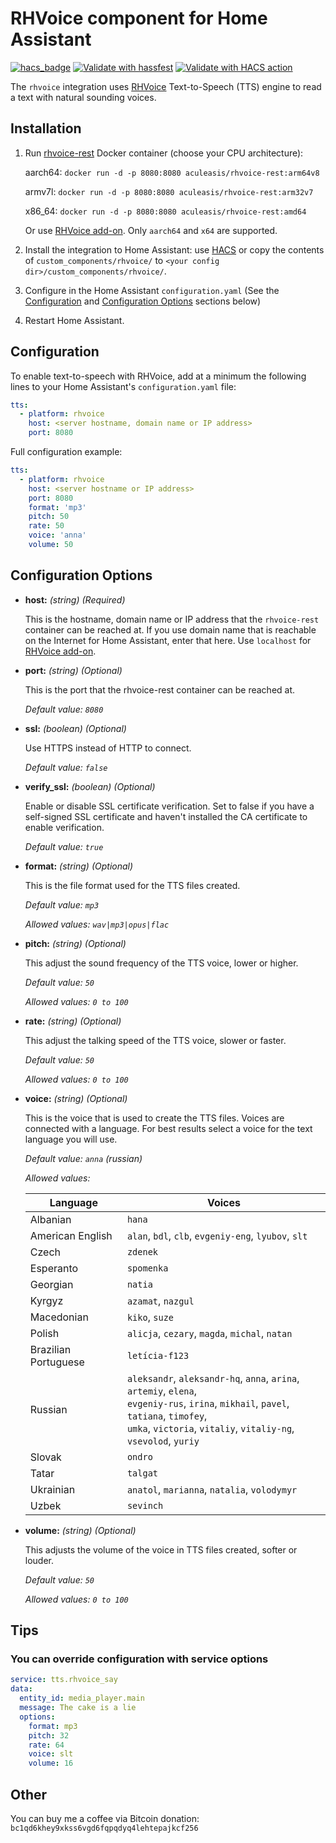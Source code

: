 # RHVoice component for Home Assistant

[![hacs_badge](https://img.shields.io/badge/HACS-Default-orange.svg)](https://github.com/custom-components/hacs)
[![Validate with hassfest](https://github.com/definitio/ha-rhvoice/actions/workflows/hassfest.yaml/badge.svg)](https://github.com/definitio/ha-rhvoice/actions/workflows/hassfest.yaml)
[![Validate with HACS action](https://github.com/definitio/ha-rhvoice/actions/workflows/hacs.yaml/badge.svg)](https://github.com/definitio/ha-rhvoice/actions/workflows/hacs.yaml)

The `rhvoice` integration uses [RHVoice](https://github.com/RHVoice/RHVoice) Text-to-Speech (TTS) engine to read a text with natural sounding voices.

## Installation

1. Run [rhvoice-rest](https://hub.docker.com/r/aculeasis/rhvoice-rest/) Docker container (choose your CPU architecture):

    aarch64: `docker run -d -p 8080:8080 aculeasis/rhvoice-rest:arm64v8`

    armv7l: `docker run -d -p 8080:8080 aculeasis/rhvoice-rest:arm32v7`

    x86_64: `docker run -d -p 8080:8080 aculeasis/rhvoice-rest:amd64`

    Or use [RHVoice add-on](https://github.com/definitio/ha-rhvoice-addon). Only `aarch64` and `x64` are supported.

2. Install the integration to Home Assistant: use [HACS](https://hacs.xyz/) or copy the contents of `custom_components/rhvoice/` to `<your config dir>/custom_components/rhvoice/`.
3. Configure in the Home Assistant `configuration.yaml` (See the [Configuration](#configuration) and [Configuration Options](#configuration-options) sections below)
4. Restart Home Assistant.

## <a name="configuration"></a> Configuration

To enable text-to-speech with RHVoice, add at a minimum the following lines to your Home Assistant's `configuration.yaml` file:

```yaml
tts:
  - platform: rhvoice
    host: <server hostname, domain name or IP address>
    port: 8080
```

Full configuration example:

```yaml
tts:
  - platform: rhvoice
    host: <server hostname or IP address>
    port: 8080
    format: 'mp3'
    pitch: 50
    rate: 50
    voice: 'anna'
    volume: 50
```

## <a name="configuration-options"></a> Configuration Options

- **host:** *(string) (Required)*

  This is the hostname, domain name or IP address that the `rhvoice-rest` container can be reached at. If you use domain name that is reachable on the Internet for Home Assistant, enter that here.
  Use `localhost` for [RHVoice add-on](https://github.com/definitio/ha-rhvoice-addon).

- **port:** *(string) (Optional)*

  This is the port that the rhvoice-rest container can be reached at.

    *Default value: `8080`*

- **ssl:** *(boolean) (Optional)*

  Use HTTPS instead of HTTP to connect.

    *Default value: `false`*

- **verify_ssl:** *(boolean) (Optional)*

  Enable or disable SSL certificate verification. Set to false if you have a self-signed SSL certificate and haven't installed the CA certificate to enable verification.

    *Default value: `true`*

- **format:** *(string) (Optional)*

  This is the file format used for the TTS files created.

    *Default value: `mp3`*

    *Allowed values: `wav|mp3|opus|flac`*

- **pitch:** *(string) (Optional)*

    This adjust the sound frequency of the TTS voice, lower or higher.

    *Default value: `50`*

    *Allowed values: `0 to 100`*

- **rate:** *(string) (Optional)*

    This adjust the talking speed of the TTS voice, slower or faster.

    *Default value: `50`*

    *Allowed values: `0 to 100`*

- **voice:** *(string) (Optional)*

    This is the voice that is used to create the TTS files. Voices are connected with a language. For best results select a voice for the text language you will use.

    *Default value: `anna` (russian)*

    *Allowed values:*

    | Language             | Voices                                                                                                     |
    | -------------------- | ---------------------------------------------------------------------------------------------------------- |
    | Albanian             | `hana`                                                                                                     |
    | American English     | `alan`, `bdl`, `clb`, `evgeniy-eng`, `lyubov`, `slt`                                                       |
    | Czech                | `zdenek`                                                                                                   |
    | Esperanto            | `spomenka`                                                                                                 |
    | Georgian             | `natia`                                                                                                    |
    | Kyrgyz               | `azamat`, `nazgul`                                                                                         |
    | Macedonian           | `kiko`, `suze`                                                                                             |
    | Polish               | `alicja`, `cezary`, `magda`, `michal`, `natan`                                                             |
    | Brazilian Portuguese | `letícia-f123`                                                                                             |
    | Russian              | `aleksandr`, `aleksandr-hq`, `anna`, `arina`, `artemiy`, `elena`, <br>`evgeniy-rus`, `irina`, `mikhail`, `pavel`, `tatiana`, `timofey`, <br>`umka`, `victoria`, `vitaliy`, `vitaliy-ng`, `vsevolod`, `yuriy` |
    | Slovak               | `ondro`                                                                                                    |
    | Tatar                | `talgat`                                                                                                   |
    | Ukrainian            | `anatol`, `marianna`, `natalia`, `volodymyr`                                                               |
    | Uzbek                | `sevinch`                                                                                                  |

- **volume:** *(string) (Optional)*

    This adjusts the volume of the voice in TTS files created, softer or louder.

    *Default value: `50`*

    *Allowed values: `0 to 100`*

## Tips

### You can override configuration with service options

```yaml
service: tts.rhvoice_say
data:
  entity_id: media_player.main
  message: The cake is a lie
  options:
    format: mp3
    pitch: 32
    rate: 64
    voice: slt
    volume: 16
```

## Other

You can buy me a coffee via Bitcoin donation: `bc1qd6khey9xkss6vgd6fqpqdyq4lehtepajkcf256`
